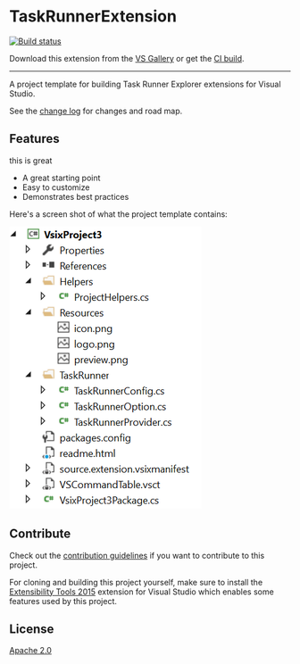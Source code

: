 # TaskRunnerExtension

[![Build status](https://ci.appveyor.com/api/projects/status/25cfkng5hc4s9sit?svg=true)](https://ci.appveyor.com/project/madskristensen/taskrunnertemplate)

Download this extension from the [VS Gallery](https://visualstudiogallery.msdn.microsoft.com/20e4307e-e167-4bb5-8e99-6c5e5ce457ba)
or get the [CI build](http://vsixgallery.com/extension/e3f7a0d3-f521-4da8-8fa3-e3a07702328a/).

---------------------------------------

A project template for building Task Runner Explorer extensions for
Visual Studio.

See the [change log](CHANGELOG.md) for changes and road map.

## Features

this is great

- A great starting point
- Easy to customize
- Demonstrates best practices

Here's a screen shot of what the project template contains:

![Solution Explorer](art/solution-explorer.png)

## Contribute
Check out the [contribution guidelines](.github/CONTRIBUTING.md)
if you want to contribute to this project.

For cloning and building this project yourself, make sure
to install the
[Extensibility Tools 2015](https://visualstudiogallery.msdn.microsoft.com/ab39a092-1343-46e2-b0f1-6a3f91155aa6)
extension for Visual Studio which enables some features
used by this project.

## License
[Apache 2.0](LICENSE)